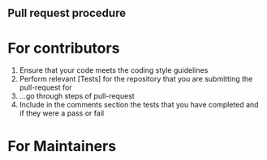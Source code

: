 ## Pull request procedure
# For contributors
1. Ensure that your code meets the coding style guidelines
1. Perform relevant [Tests] for the repository that you are submitting the pull-request for
1. ...go through steps of pull-request
1. Include in the comments section the tests that you have completed and if they were a pass or fail

# For Maintainers
